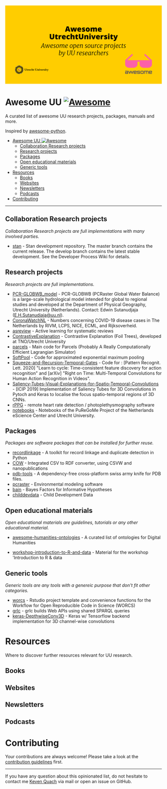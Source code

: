 ![banner.jpg](images/banner.jpg)

# Awesome UU [![Awesome](https://cdn.rawgit.com/sindresorhus/awesome/d7305f38d29fed78fa85652e3a63e154dd8e8829/media/badge.svg)](https://github.com/sindresorhus/awesome)

A curated list of awesome UU research projects, packages, manuals and more.

Inspired by [awesome-python](https://github.com/vinta/awesome-python).

- [Awesome UU ![Awesome](https://github.com/sindresorhus/awesome)](#awesome-uu-)
  - [Collaboration Research projects](#collaboration-research-projects)
  - [Research projects](#research-projects)
  - [Packages](#packages)
  - [Open educational materials](#open-educational-materials)
  - [Generic tools](#generic-tools)
- [Resources](#resources)
  - [Books](#books)
  - [Websites](#websites)
  - [Newsletters](#newsletters)
  - [Podcasts](#podcasts)
- [Contributing](#contributing)
  
---

## Collaboration Research projects

*Collaboration Research projects are full implementations with many involved parties.*

- [stan](https://github.com/stan-dev/stan) - Stan development repository. The master branch contains the current release. The develop branch contains the latest stable development.  See the Developer Process Wiki for details.  

## Research projects

*Research projects are full implementations.*

- [PCR-GLOBWB_model](https://github.com/UU-Hydro/PCR-GLOBWB_model) - PCR-GLOBWB (PCRaster Global Water Balance) is a large-scale hydrological model intended for global to regional studies and developed at the Department of Physical Geography, Utrecht University (Netherlands). Contact: Edwin Sutanudjaja (E.H.Sutanudjaja@uu.nl).
- [CoronaWatchNL](https://github.com/J535D165/CoronaWatchNL) - Numbers concerning COVID-19 disease cases in The Netherlands by RIVM, LCPS, NICE, ECML, and Rijksoverheid. 
- [asreview](https://github.com/asreview/asreview) - Active learning for systematic reviews
- [ContrastiveExplanation](https://github.com/MarcelRobeer/ContrastiveExplanation) - Contrastive Explanation (Foil Trees), developed at TNO/Utrecht University
- [parcels](https://github.com/OceanParcels/parcels) - Main code for Parcels (Probably A Really Computationally Efficient Lagrangian Simulator)
- [SoftPool](https://github.com/alexandrosstergiou/SoftPool) - Code for approximated exponential maximum pooling 
- [Squeeze-and-Recursion-Temporal-Gates](https://github.com/alexandrosstergiou/Squeeze-and-Recursion-Temporal-Gates) - Code for : [Pattern Recognit. Lett. 2020] "Learn to cycle: Time-consistent feature discovery for action recognition" and [arXiv] "Right on Time: Multi-Temporal Convolutions for Human Action Recognition in Videos".
- [Saliency-Tubes-Visual-Explanations-for-Spatio-Temporal-Convolutions](https://github.com/alexandrosstergiou/Saliency-Tubes-Visual-Explanations-for-Spatio-Temporal-Convolutions) - [ICIP 2019] Implementation of Saliency Tubes for 3D Convolutions in Pytoch and Keras to localise the focus spatio-temporal regions of 3D CNNs.
- [rPPG](https://github.com/marnixnaber/rPPG) - remote heart rate detection / photoplethysmography software
- [notebooks](https://github.com/puregome/notebooks) - Notebooks of the PuReGoMe Project of the Netherlands eScience Center and Utrecht University.

## Packages

*Packages are software packages that can be installed for further reuse.*

- [recordlinkage](https://github.com/J535D165/recordlinkage) - A toolkit for record linkage and duplicate detection in Python
- [COW](https://github.com/CLARIAH/COW) - Integrated CSV to RDF converter, using CSVW and nanopublications
- [pdb-tools](https://github.com/haddocking/pdb-tools) - A dependency-free cross-platform swiss army knife for PDB files.
- [pcraster](https://github.com/pcraster/pcraster) - Environmental modeling software
- [bain](https://github.com/cjvanlissa/bain) - Bayes Factors for Informative Hypotheses
- [childdevdata](https://github.com/D-score/childdevdata) - Child Development Data

## Open educational materials

*Open educational materials are guidelines, tutorials or any other educational material.*

- [awesome-humanities-ontologies](https://github.com/CLARIAH/awesome-humanities-ontologies) - A curated list of ontologies for Digital Humanities

- [workshop-introduction-to-R-and-data](https://github.com/UtrechtUniversity/workshop-introduction-to-R-and-data) - Material for the workshop 'Introduction to R & data

## Generic tools

*Generic tools are any tools with a genereic purpose that don't fit other categories.*

- [worcs](https://github.com/cjvanlissa/worcs) - Rstudio project template and convenience functions for the Workflow     for Open Reproducible Code in Science (WORCS)
- [grlc](https://github.com/CLARIAH/grlc) - grlc builds Web APIs using shared SPARQL queries
- [keras-DepthwiseConv3D](https://github.com/alexandrosstergiou/keras-DepthwiseConv3D) - Keras w/ Tensorflow backend implementation for 3D channel-wise convolutions

# Resources

Where to discover further resources relevant for UU research.

## Books

## Websites

## Newsletters

## Podcasts

# Contributing

Your contributions are always welcome! Please take a look at the [contribution guidelines](https://github.com/UtrechtUniversity/awesome-UU/blob/main/CONTRIBUTING.md) first.

---

If you have any question about this opinionated list, do not hesitate to contact me [Keven Quach](mailto:k.quach@uu.nl?subject=[GitHub]%20Awesome-UU) via mail or open an issue on GitHub.

